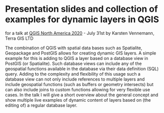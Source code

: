 # Presentation slides and collection of examples for dynamic layers in QGIS 
for a talk at [QGIS North America 2020](http://qgis.us/qgis-na-2020.html) - July 31st
by Karsten Vennemann, Terra GIS LTD

The combination of QGIS with spatial data bases such as Spatialite, Geopackage and PostGIS allows for creating dynamic GIS layers. A simple example for this is adding to QGIS a layer based on a database view in PostGIS (or Spatialite). Such database views can include any of the geospatial functions available in the database via their data definition (SQL) query. Adding to the complexity and flexibility of this usage such a database view can not only include references to multiple layers and include geospatial functions (such as buffers or geometry intersects) but can also include joins to custom functions allowing for very flexible use cases. In the talk I will give a short overview about the general concept and show multiple live examples of dynamic content of layers based on (the editing of) a regular database layer.
